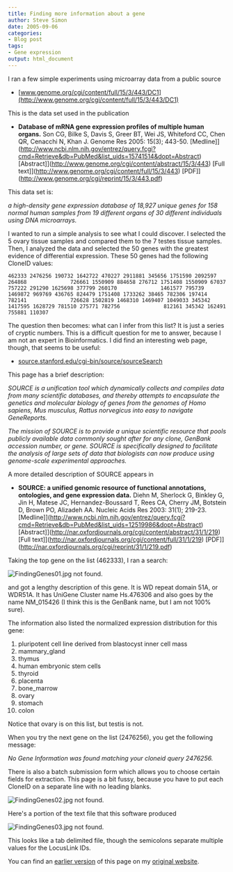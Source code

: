 ```yaml
---
title: Finding more information about a gene
author: Steve Simon
date: 2005-09-06
categories:
- Blog post
tags:
- Gene expression 
output: html_document
---
```


I ran a few simple experiments using microarray data from a public
source

<!---More--->


-   [www.genome.org/cgi/content/full/15/3/443/DC1](http://www.genome.org/cgi/content/full/15/3/443/DC1)

This is the data set used in the publication

-   **Database of mRNA gene expression profiles of multiple human
    organs.** Son CG, Bilke S, Davis S, Greer BT, Wei JS, Whiteford
    CC, Chen QR, Cenacchi N, Khan J. Genome Res 2005: 15(3); 443-50.
    [Medline]](http://www.ncbi.nlm.nih.gov/entrez/query.fcgi?cmd=Retrieve&db=PubMed&list_uids=15741514&dopt=Abstract)
    [Abstract]](http://www.genome.org/cgi/content/abstract/15/3/443)
    [Full text]](http://www.genome.org/cgi/content/full/15/3/443)
    [PDF]](http://www.genome.org/cgi/reprint/15/3/443.pdf)

This data set is:

*a high-density gene expression database of 18,927 unique genes for
158 normal human samples from 19 different organs of 30 different
individuals using DNA microarrays.*

I wanted to run a simple analysis to see what I could discover. I
selected the 5 ovary tissue samples and compared them to the 7 testes
tissue samples. Then, I analyzed the data and selected the 50 genes
with the greatest evidence of differential expression. These 50 genes
had the following CloneID values:

`462333 2476256 190732 1642722 470227 2911881 345656 1751590 2092597 264868              726661 1550909 884658 276712 1751408 1550909 67037 757222 291290 1625698 377799 260170              1461577 795739 1469872 969769 436765 824479 1751408 1733262 38465 782306 197414 782141              726628 1502819 1468310 1469407 1049033 345342 1417595 1628729 781510 275771 782756              812161 345342 162491 755881 110307`

The question then becomes: what can I infer from this list? It is just
a series of cryptic numbers. This is a difficult question for me to
answer, because I am not an expert in Bioinformatics. I did find an
interesting web page, though, that seems to be useful:

-   [source.stanford.edu/cgi-bin/source/sourceSearch](http://source.stanford.edu/cgi-bin/source/sourceSearch)

This page has a brief description:

*SOURCE is a unification tool which dynamically collects and
compiles data from many scientific databases, and thereby attempts
to encapsulate the genetics and molecular biology of genes from the
genomes of Homo sapiens, Mus musculus, Rattus norvegicus into easy
to navigate GeneReports.*

*The mission of SOURCE is to provide a unique scientific resource
that pools publicly available data commonly sought after for any
clone, GenBank accession number, or gene. SOURCE is specifically
designed to facilitate the analysis of large sets of data that
biologists can now produce using genome-scale experimental
approaches.*

A more detailed description of SOURCE appears in

-   **SOURCE: a unified genomic resource of functional annotations,
    ontologies, and gene expression data.** Diehn M, Sherlock G,
    Binkley G, Jin H, Matese JC, Hernandez-Boussard T, Rees CA, Cherry
    JM, Botstein D, Brown PO, Alizadeh AA. Nucleic Acids Res 2003:
    31(1); 219-23.
    [Medline]](http://www.ncbi.nlm.nih.gov/entrez/query.fcgi?cmd=Retrieve&db=PubMed&list_uids=12519986&dopt=Abstract)
    [Abstract]](http://nar.oxfordjournals.org/cgi/content/abstract/31/1/219)
    [Full
    text]](http://nar.oxfordjournals.org/cgi/content/full/31/1/219)
    [PDF]](http://nar.oxfordjournals.org/cgi/reprint/31/1/219.pdf)

Taking the top gene on the list (462333), I ran a search:

![FindingGenes01.jpg not found.](http://www.pmean.com/images/images/05/FindingGenes01.png)

and got a lengthy description of this gene. It is WD repeat domain
51A, or WDR51A. It has UniGene Cluster name Hs.476306 and also goes by
the name NM_015426 (I think this is the GenBank name, but I am not
100% sure).

The information also listed the normalized expression distribution for
this gene:

1.  pluripotent cell line derived from blastocyst inner cell mass
2.  mammary_gland
3.  thymus
4.  human embryonic stem cells
5.  thyroid
6.  placenta
7.  bone_marrow
8.  ovary
9.  stomach
10. colon

Notice that ovary is on this list, but testis is not.

When you try the next gene on the list (2476256), you get the
following message:

*No Gene Information was found matching your cloneid query 2476256.*

There is also a batch submission form which allows you to choose
certain fields for extraction. This page is a bit fussy, because you
have to put each CloneID on a separate line with no leading blanks.

![FindingGenes02.jpg not found.](http://www.pmean.com/images/images/05/FindingGenes02.png)

Here's a portion of the text file that this software produced

![FindingGenes03.jpg not found.](http://www.pmean.com/images/images/05/FindingGenes03.png)

This looks like a tab delimited file, though the semicolons separate
multiple values for the LocusLink IDs.

You can find an [earlier version][sim1] of this page on my [original website][sim2].


[sim1]: http://www.pmean.com/05/FindingGenes.html
[sim2]: http://www.pmean.com/original_site.html
